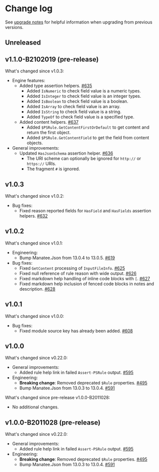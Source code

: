 # Change log

See [upgrade notes][upgrade-notes] for helpful information when upgrading from previous versions.

[upgrade-notes]: upgrade-notes.md

## Unreleased

## v1.1.0-B2102019 (pre-release)

What's changed since v1.0.3:

- Engine features:
  - Added type assertion helpers. [#635](https://github.com/microsoft/PSRule/issues/635)
    - Added `IsNumeric` to check field value is a numeric types.
    - Added `IsInteger` to check field value is an integer types.
    - Added `IsBoolean` to check field value is a boolean.
    - Added `IsArray` to check field value is an array.
    - Added `IsString` to check field value is a string.
    - Added `TypeOf` to check field value is a specified type.
  - Added content helpers. [#637](https://github.com/microsoft/PSRule/issues/637)
    - Added `$PSRule.GetContentFirstOrDefault` to get content and return the first object.
    - Added `$PSRule.GetContentField` to get the field from content objects.
- General improvements:
  - Updated `HasJsonSchema` assertion helper. [#636](https://github.com/microsoft/PSRule/issues/636)
    - The URI scheme can optionally be ignored for `http://` or `https://` URIs.
    - The fragment `#` is ignored.

## v1.0.3

What's changed since v1.0.2:

- Bug fixes:
  - Fixed reason reported fields for `HasField` and `HasFields` assertion helpers. [#632](https://github.com/microsoft/PSRule/issues/632)

## v1.0.2

What's changed since v1.0.1:

- Engineering:
  - Bump Manatee.Json from 13.0.4 to 13.0.5. [#619](https://github.com/microsoft/PSRule/pull/619)
- Bug fixes:
  - Fixed `GetContent` processing of `InputFileInfo`. [#625](https://github.com/microsoft/PSRule/issues/625)
  - Fixed null reference of rule reason with wide output. [#626](https://github.com/microsoft/PSRule/issues/626)
  - Fixed markdown help handling of inline code blocks with `[`. [#627](https://github.com/microsoft/PSRule/issues/627)
  - Fixed markdown help inclusion of fenced code blocks in notes and description. [#628](https://github.com/microsoft/PSRule/issues/628)

## v1.0.1

What's changed since v1.0.0:

- Bug fixes:
  - Fixed module source key has already been added. [#608](https://github.com/microsoft/PSRule/issues/608)

## v1.0.0

What's changed since v0.22.0:

- General improvements:
  - Added rule help link in failed `Assert-PSRule` output. [#595](https://github.com/microsoft/PSRule/issues/595)
- Engineering:
  - **Breaking change**: Removed deprecated `$Rule` properties. [#495](https://github.com/microsoft/PSRule/pull/495)
  - Bump Manatee.Json from 13.0.3 to 13.0.4. [#591](https://github.com/microsoft/PSRule/pull/591)

What's changed since pre-release v1.0.0-B2011028:

- No additional changes.

## v1.0.0-B2011028 (pre-release)

What's changed since v0.22.0:

- General improvements:
  - Added rule help link in failed `Assert-PSRule` output. [#595](https://github.com/microsoft/PSRule/issues/595)
- Engineering:
  - **Breaking change**: Removed deprecated `$Rule` properties. [#495](https://github.com/microsoft/PSRule/pull/495)
  - Bump Manatee.Json from 13.0.3 to 13.0.4. [#591](https://github.com/microsoft/PSRule/pull/591)
